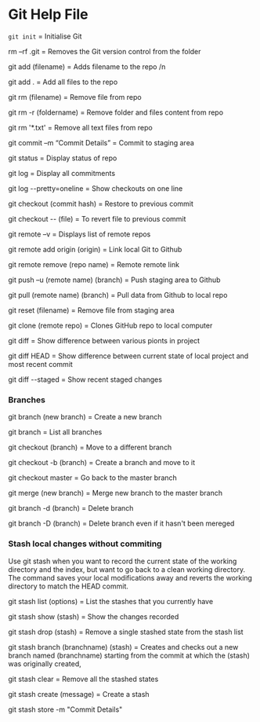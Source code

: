 # Git Help File

`git init` = Initialise Git

rm –rf .git = Removes the Git version control from the folder

git add (filename) = Adds filename to the repo /n

git add . = Add all files to the repo

git rm (filename) = Remove file from repo

git rm -r (foldername) = Remove folder and files content from repo

git rm '*.txt' = Remove all text files from repo

git commit –m “Commit Details” = Commit to staging area

git status = Display status of repo

git log = Display all commitments

git log --pretty=oneline = Show checkouts on one line

git checkout (commit hash) = Restore to previous commit

git checkout -- (file) = To revert file to previous commit

git remote –v = Displays list of remote repos

git remote add origin (origin) = Link local Git to Github

git remote remove (repo name) = Remote remote link

git push –u (remote name) (branch) = Push staging area to Github

git pull (remote name) (branch) = Pull data from Github to local repo

git reset (filename) = Remove file from staging area

git clone (remote repo) = Clones GitHub repo to local computer

git diff = Show difference between various pionts in project

git diff HEAD = Show difference between current state of local project and most recent commit

git diff --staged = Show recent staged changes

### Branches

git branch (new branch) = Create a new branch

git branch = List all branches

git checkout (branch) = Move to a different branch

git checkout -b (branch) = Create a branch and move to it

git checkout master = Go back to the master branch

git merge (new branch) = Merge new branch to the master branch

git branch -d (branch) = Delete branch

git branch -D (branch) = Delete branch even if it hasn't been mereged

### Stash local changes without commiting

Use git stash when you want to record the current state of the working directory and the index, but want to go back to a clean working directory. The command saves your local modifications away and reverts the working directory to match the HEAD commit.

git stash list (options) = List the stashes that you currently have

git stash show (stash) = Show the changes recorded

git stash drop (stash) = Remove a single stashed state from the stash list

git stash branch (branchname) (stash) = Creates and checks out a new branch named (branchname) starting from the commit at which the (stash) was originally created,

git stash clear = Remove all the stashed states

git stash create (message) = Create a stash

git stash store -m "Commit Details"

